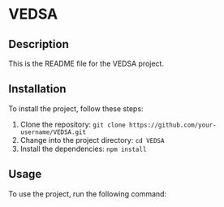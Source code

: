 # VEDSA
## Description
This is the README file for the VEDSA project.

## Installation
To install the project, follow these steps:
1. Clone the repository: `git clone https://github.com/your-username/VEDSA.git`
2. Change into the project directory: `cd VEDSA`
3. Install the dependencies: `npm install`

## Usage
To use the project, run the following command: